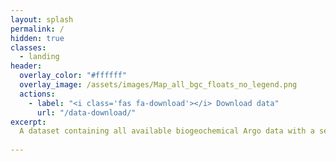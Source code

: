 ```yaml
---
layout: splash
permalink: /
hidden: true
classes:
  - landing
header:
  overlay_color: "#ffffff"
  overlay_image: /assets/images/Map_all_bgc_floats_no_legend.png
  actions:
    - label: "<i class='fas fa-download'></i> Download data"
      url: "/data-download/"
excerpt:
  A dataset containing all available biogeochemical Argo data with a secondary quality control applied. Data available as individual float files or in monthly 1x1 gridded options. 
 
---
```

